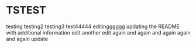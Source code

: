 # TSTEST
testing
testing2
testing3
test44444
editingggggg
updating the README with additional information
edit
another edit
again
and again
and again
again
and again
update
